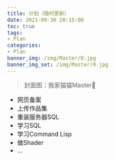 ```yaml
---
title: 计划（随时更新）
date: 2021-09-30 20:15:00
toc: true
tags:
- Plan
categories:
- Plan
banner_img: /img/Master/0.jpg
banner_img_set: /img/Master/0.jpg
---
```


> 封面图：我家猫猫Master🤤

- 网页备案
- 上传作品集
- 重装服务器SQL
- 学习SQL
- 学习Command Lisp
- 做Shader
- ...